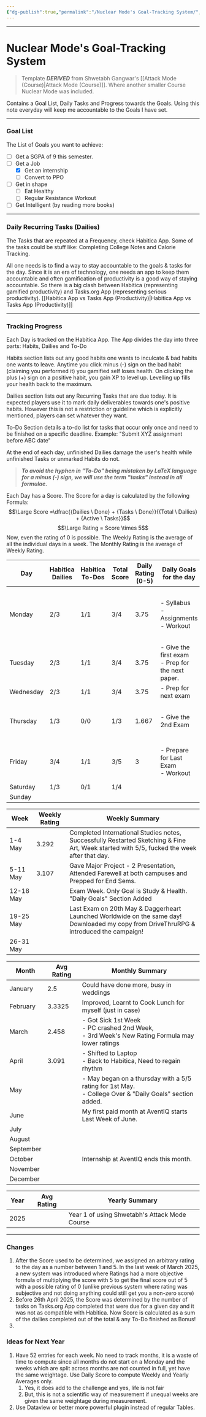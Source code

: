 ```yaml
---
{"dg-publish":true,"permalink":"/Nuclear Mode's Goal-Tracking System/","tags":["Productivity"]}
---
```



---
# Nuclear Mode's Goal-Tracking System
> Template ***DERIVED*** from Shwetabh Gangwar's [[Attack Mode (Course)\|Attack Mode (Course)]]. Where another smaller Course Nuclear Mode was included.

Contains a Goal List, Daily Tasks and Progress towards the Goals.
Using this note everyday will keep me accountable to the Goals I have set.

---
### Goal List
The List of Goals you want to achieve:
- [ ] Get a SGPA of 9 this semester.
- [ ] Get a Job
	- [x] Get an internship
	- [ ] Convert to PPO
- [ ] Get in shape
	- [ ] Eat Healthy
	- [ ] Regular Resistance Workout
- [ ] Get Intelligent (by reading more books)

---
### Daily Recurring Tasks (Dailies)
The Tasks that are repeated at a Frequency, check Habitica App. Some of the tasks could be stuff like: Completing College Notes and Calorie Tracking.

All one needs is to find a way to stay accountable to the goals & tasks for the day. Since it is an era of technology, one needs an app to keep them accountable and often gamification of productivity is a good way of staying accountable. 
So there is a big clash between Habitica (representing gamified productivity) and Tasks.org App (representing serious productivity).
[[Habitica App vs Tasks App (Productivity)\|Habitica App vs Tasks App (Productivity)]]

---
### Tracking Progress
Each Day is tracked on the Habitica App. 
The App divides the day into three parts: Habits, Dailies and To-Do

Habits section lists out any good habits one wants to inculcate & bad habits one wants to leave. Anytime you click minus (-) sign on the bad habit (claiming you performed it) you gamified self loses health. On clicking the plus (+) sign on a positive habit, you gain XP to level up. Levelling up fills your health back to the maximum.

Dailies section lists out any Recurring Tasks that are due today. It is expected players use it to mark daily deliverables towards one's positive habits. However this is not a restriction or guideline which is explicitly mentioned, players can set whatever they want.

To-Do Section details a to-do list for tasks that occur only once and need to be finished on a specific deadline. Example: "Submit XYZ assignment before ABC date"

At the end of each day, unfinished Dailies damage the user's health while unfinished Tasks or unmarked Habits do not.

> ***To avoid the hyphen in "To-Do" being mistaken by LaTeX language for a minus (-) sign, we will use the term "tasks" instead in all formulae.***

Each Day has a Score. The Score for a day is calculated by the following Formula:
$$\Large Score =\dfrac{{Dailies \ Done} + {Tasks \ Done}}{{Total \ Dailies} + {Active \ Tasks}}$$
$$\Large Rating = Score \times 5$$
Now, even the rating of 0 is possible.
The Weekly Rating is the average of all the individual days in a week. The Monthly Rating is the average of Weekly Rating.

| Day       | Habitica Dailies | Habitica To-Dos | Total<br>Score | Daily Rating (0-5) | Daily Goals for the day                              | Daily Summary of the day                                        |
| --------- | ---------------- | --------------- | -------------- | ------------------ | ---------------------------------------------------- | --------------------------------------------------------------- |
| Monday    | 2/3              | 1/1             | 3/4            | 3.75               | - Syllabus<br>- Assignments<br>- Workout             | - Workout Postponed<br>- Syllabus Done<br>- Assignments Pending |
| Tuesday   | 2/3              | 1/1             | 3/4            | 3.75               | - Give the first exam <br>- Prep for the next paper. | - UAVs Exam went well<br>- Prepping for next one.               |
| Wednesday | 2/3              | 1/1             | 3/4            | 3.75               | - Prep for next exam                                 | - Prepped Well                                                  |
| Thursday  | 1/3              | 0/0             | 1/3            | 1.667              | - Give the 2nd Exam<br>                              | - Second Paper Given<br>- Taking a break from studies           |
| Friday    | 3/4              | 1/1             | 3/5            | 3                  | - Prepare for Last Exam<br>- Workout                 | - Missed Workout<br>- Preparation going well.                   |
| Saturday  | 1/3              | 0/1             | 1/4            |                    |                                                      |                                                                 |
| Sunday    |                  |                 |                |                    |                                                      |                                                                 |


| Week      | Weekly Rating | Weekly Summary                                                                                                                             |
| --------- | ------------- | ------------------------------------------------------------------------------------------------------------------------------------------ |
| 1-4 May   | 3.292         | Completed International Studies notes, Successfully Restarted Sketching & Fine Art, Week started with 5/5, fucked the week after that day. |
| 5-11 May  | 3.107         | Gave Major Project - 2 Presentation, Attended Farewell at both campuses and Prepped for End Sems.                                          |
| 12-18 May |               | Exam Week. Only Goal is Study & Health. "Daily Goals" Section Added                                                                        |
| 19-25 May |               | Last Exam on 20th May & Daggerheart Launched Worldwide on the same day! Downloaded my copy from DriveThruRPG & introduced the campaign!    |
| 26-31 May |               |                                                                                                                                            |


| Month     | Avg Rating | Monthly Summary                                                                                            |
| --------- | ---------- | ---------------------------------------------------------------------------------------------------------- |
| January   | 2.5        | Could have done more, busy in weddings                                                                     |
| February  | 3.3325     | Improved, Learnt to Cook Lunch for myself (just in case)                                                   |
| March     | 2.458      | - Got Sick 1st Week <br>- PC crashed 2nd Week, <br>- 3rd Week's New Rating Formula may lower ratings       |
| April     | 3.091      | - Shifted to Laptop <br>- Back to Habitica, Need to regain rhythm                                          |
| May       |            | - May began on a thursday with a 5/5 rating for 1st May. <br>- College Over & "Daily Goals" section added. |
| June      |            | My first paid month at AventIQ starts Last Week of June.                                                   |
| July      |            |                                                                                                            |
| August    |            |                                                                                                            |
| September |            |                                                                                                            |
| October   |            | Internship at AventIQ ends this month.                                                                     |
| November  |            |                                                                                                            |
| December  |            |                                                                                                            |


| Year | Avg Rating | Yearly Summary                                |
| ---- | ---------- | --------------------------------------------- |
| 2025 |            | Year 1 of using Shwetabh's Attack Mode Course |


---
### Changes
1. After the Score used to be determined, we assigned an arbitrary rating to the day as a number between 1 and 5. In the last week of March 2025, a new system was introduced where Ratings had a more objective formula of multiplying the score with 5 to get the final score out of 5 with a possible rating of 0 (unlike previous system where rating was subjective and not doing anything could still get you a non-zero score)
2. Before 26th April 2025, the Score was determined by the number of tasks on Tasks.org App completed that were due for a given day and it was not as compatible with Habitica. Now Score is calculated as a sum of the dailies completed out of the total & any To-Do finished as Bonus!
3. 


### Ideas for Next Year
1. Have 52 entries for each week. No need to track months, it is a waste of time to compute since all months do not start on a Monday and the weeks which are split across months are not counted in full, yet have the same weightage. Use Daily Score to compute Weekly and Yearly Averages only.
	1. Yes, it does add to the challenge and yes, life is not fair
	2. But, this is not a scientific way of measurement if unequal weeks are given the same weightage during measurement.
2. Use Dataview or better more powerful plugin instead of regular Tables. 